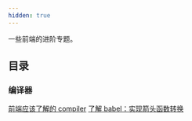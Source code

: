 ```yaml
---
hidden: true
---
```


一些前端的进阶专题。

## 目录

### 编译器

[前端应该了解的 compiler](./compiler/compiler.md)
[了解 babel：实现箭头函数转换](./compiler/babel-transform-arrow-function.md)
